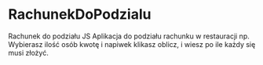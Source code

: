 # RachunekDoPodzialu
Rachunek do podziału JS
Aplikacja do podziału rachunku w restauracji np.
Wybierasz ilość osób kwotę i napiwek klikasz oblicz, i wiesz po ile każdy się musi złożyć.
